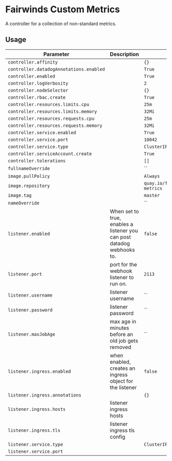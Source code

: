 # Fairwinds Custom Metrics

A controller for a collection of non-standard metrics.

## Usage

| Parameter | Description | Default | Required |
| --------- | ----------- | ------- | -------- |
| `controller.affinity` |  | `{}` | |
| `controller.datadogAnnotations.enabled` |  | `True` | |
| `controller.enabled` |  | `True` | |
| `controller.logVerbosity` |  | `2` | |
| `controller.nodeSelector` |  | `{}` | |
| `controller.rbac.create` |  | `True` | |
| `controller.resources.limits.cpu` |  | `25m` | |
| `controller.resources.limits.memory` |  | `32Mi` | |
| `controller.resources.requests.cpu` |  | `25m` | |
| `controller.resources.requests.memory` |  | `32Mi` | |
| `controller.service.enabled` |  | `True` | |
| `controller.service.port` |  | `10042` | |
| `controller.service.type` |  | `ClusterIP` | |
| `controller.serviceAccount.create` |  | `True` | |
| `controller.tolerations` |  | `[]` | |
| `fullnameOverride` |  | `` | |
| `image.pullPolicy` |  | `Always` | |
| `image.repository` |  | `quay.io/fairwinds/custom-metrics` | |
| `image.tag` |  | `master` | |
| `nameOverride` |  | `` | |
| `listener.enabled` | When set to true, enables a listener you can post datadog webhooks to. | `false` | |
| `listener.port` | port for the webhook listener to run on. | `2113` | |
| `listener.username` | listener username | `` | |
| `listener.password` | listener password | `` | |
| `listener.maxJobAge` | max age in minutes before an old job gets removed | `` | |
| `listener.ingress.enabled ` | when enabled, creates an ingress object for the listener | `false` | |
| `listener.ingress.annotations` | | `{}` | |
| `listener.ingress.hosts` | listener ingress hosts | | |
| `listener.ingress.tls` | listener ingress tls config | | |
| `listener.service.type` | | `ClusterIP` | | |
| `listener.service.port` | | | | |
